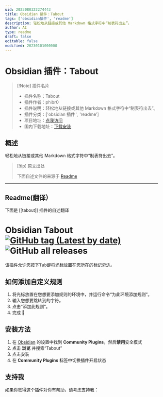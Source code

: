 ```yaml
---
uid: 2023080322274443
title: Obsidian 插件：Tabout
tags: ['obsidian插件', 'readme']
description: 轻松地从链接或其他 Markdown 格式字符中“制表符出去”。
author: AI
type: readme
draft: false
editable: false
modified: 20230101000000
---
```


# Obsidian 插件：Tabout

> [!Note] 插件名片
> - 插件名称：Tabout
> - 插件作者：phibr0
> - 插件说明：轻松地从链接或其他 Markdown 格式字符中“制表符出去”。
> - 插件分类：['obsidian 插件 ', 'readme']
> - 项目地址：[点我访问](https://github.com/phibr0/obsidian-tabout)
> - 国内下载地址：[下载安装](https://pkmer.cn/products/plugin/pluginMarket/?tabout)

## 概述

轻松地从链接或其他 Markdown 格式字符中“制表符出去”。

> [!tip] 原文出处
>
>下面自述文件的来源于 [Readme](https://ghproxy.net/https://raw.githubusercontent.com/phibr0/obsidian-tabout/master/README.md)

---

## Readme(翻译）

下面是 [[tabout]] 插件的自述翻译

# Obsidian Tabout [![GitHub tag (Latest by date)](https://img.shields.io/github/v/tag/phibr0/obsidian-tabout)](https://github.com/phibr0/obsidian-tabout/releases) ![GitHub all releases](https://img.shields.io/github/downloads/phibr0/obsidian-tabout/total)

该插件允许您按下<kbd>Tab</kbd>键将光标放置在您所在的标记旁边。

## 如何添加自定义规则

1. 将光标放置在您想要添加规则的环境中，并运行命令“为此环境添加规则”。
2. 输入您想要跳转到的字符。
3. 点击“添加此规则”。
4. 完成 🎉

## 安装方法

1. 在 [Obsidian](https://www.obsidian.md) 的设置中找到 **Community Plugins**，然后**禁用**安全模式
2. 点击 **浏览** 并搜索“Tabout”
3. 点击安装
4. 在 **Community Plugins** 标签中切换插件开启状态

## 支持我

如果你觉得这个插件对你有帮助，请考虑支持我：
